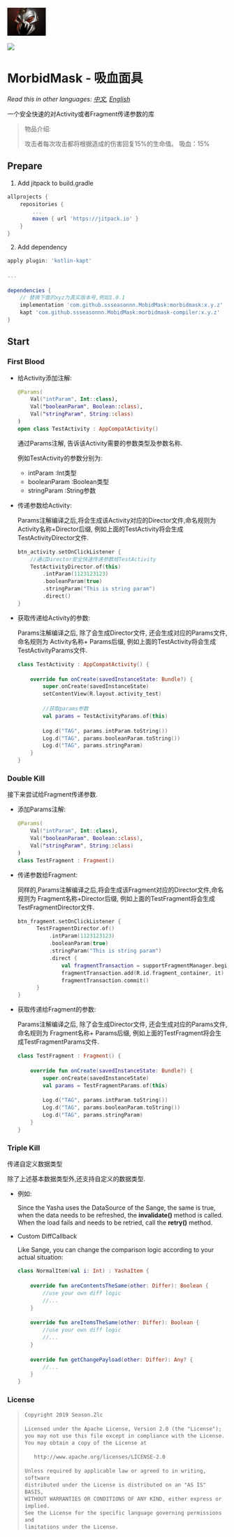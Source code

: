 ![](MorbidMask.png)

[![](https://jitpack.io/v/ssseasonnn/MobidMask.svg)](https://jitpack.io/#ssseasonnn/MobidMask)

# MorbidMask - 吸血面具

*Read this in other languages: [中文](README.zh.md), [English](README.md)*

一个安全快速的对Activity或者Fragment传递参数的库

> 物品介绍:
>
> 攻击者每次攻击都将根据造成的伤害回复15%的生命值。
>  吸血：15%
>
>

## Prepare

1. Add jitpack to build.gradle
```gradle
allprojects {
    repositories {
        ...
        maven { url 'https://jitpack.io' }
    }
}
```

2. Add dependency

```gradle
apply plugin: 'kotlin-kapt'

...

dependencies {
    // 替换下面的xyz为真实版本号,例如1.0.1
	implementation 'com.github.ssseasonnn.MobidMask:morbidmask:x.y.z'
    kapt 'com.github.ssseasonnn.MobidMask:morbidmask-compiler:x.y.z'
}
```

## Start


### First Blood

- 给Activity添加注解:

    ```kotlin
    @Params(
        Val("intParam", Int::class),
        Val("booleanParam", Boolean::class),
        Val("stringParam", String::class)
    )
    open class TestActivity : AppCompatActivity() 
    ```  
    
    通过Params注解, 告诉该Activity需要的参数类型及参数名称.
    
    例如TestActivity的参数分别为:
    - intParam :Int类型 
    - booleanParam :Boolean类型 
    - stringParam :String参数
    
- 传递参数给Activity:

    Params注解编译之后,将会生成该Activity对应的Director文件,命名规则为 Activity名称+Director后缀,
    例如上面的TestActivity将会生成TestActivityDirector文件.
    
    ```kotlin
    btn_activity.setOnClickListener {
        //通过Director安全快速传递参数给TestActivity
        TestActivityDirector.of(this)
            .intParam(1123123123)
            .booleanParam(true)
            .stringParam("This is string param")
            .direct()
    }
    ```
    
- 获取传递给Activity的参数:

    Params注解编译之后, 除了会生成Director文件, 还会生成对应的Params文件, 命名规则为 Activity名称+ Params后缀,
    例如上面的TestActivity将会生成TestActivityParams文件. 
    
    ```kotlin
    class TestActivity : AppCompatActivity() {
    
        override fun onCreate(savedInstanceState: Bundle?) {
            super.onCreate(savedInstanceState)
            setContentView(R.layout.activity_test)
    
            //获取params参数
            val params = TestActivityParams.of(this)
          
            Log.d("TAG", params.intParam.toString())
            Log.d("TAG", params.booleanParam.toString())
            Log.d("TAG", params.stringParam)
        }
    }
    ```
    
### Double Kill 

接下来尝试给Fragment传递参数.

- 添加Params注解:

    ```kotlin
    @Params(
        Val("intParam", Int::class),
        Val("booleanParam", Boolean::class),
        Val("stringParam", String::class)
    )
    class TestFragment : Fragment()
    ```
    
- 传递参数给Fragment:

    同样的,Params注解编译之后,将会生成该Fragment对应的Director文件,命名规则为 Fragment名称+Director后缀,
    例如上面的TestFragment将会生成TestFragmentDirector文件.
    
    ```kotlin
    btn_fragment.setOnClickListener {
          TestFragmentDirector.of()
              .intParam(1123123123)
              .booleanParam(true)
              .stringParam("This is string param")
              .direct {
                  val fragmentTransaction = supportFragmentManager.beginTransaction()
                  fragmentTransaction.add(R.id.fragment_container, it)
                  fragmentTransaction.commit()
          }
    }
    ```
    
- 获取传递给Fragment的参数:

    Params注解编译之后, 除了会生成Director文件, 还会生成对应的Params文件, 命名规则为 Fragment名称+ Params后缀,
    例如上面的TestFragment将会生成TestFragmentParams文件. 
    
    ```kotlin
    class TestFragment : Fragment() {
  
        override fun onCreate(savedInstanceState: Bundle?) {
            super.onCreate(savedInstanceState)
            val params = TestFragmentParams.of(this)
          
            Log.d("TAG", params.intParam.toString())
            Log.d("TAG", params.booleanParam.toString())
            Log.d("TAG", params.stringParam)
        }
    }
    ```

### Triple Kill

传递自定义数据类型

除了上述基本数据类型外,还支持自定义的数据类型. 

- 例如:

    Since the Yasha uses the DataSource of the Sange, the same is true, when the data needs to be refreshed, 
    the **invalidate()** method is called.
    When the load fails and needs to be retried, call the **retry()** method.

- Custom DiffCallback

    Like Sange, you can change the comparison logic according to your actual situation:

    ```kotlin
    class NormalItem(val i: Int) : YashaItem {

        override fun areContentsTheSame(other: Differ): Boolean {
            //use your own diff logic
            //...
        }

        override fun areItemsTheSame(other: Differ): Boolean {
            //use your own diff logic
            //...
        }

        override fun getChangePayload(other: Differ): Any? {
            //...
        }
    }
    ```


### License

> ```
> Copyright 2019 Season.Zlc
>
> Licensed under the Apache License, Version 2.0 (the "License");
> you may not use this file except in compliance with the License.
> You may obtain a copy of the License at
>
>    http://www.apache.org/licenses/LICENSE-2.0
>
> Unless required by applicable law or agreed to in writing, software
> distributed under the License is distributed on an "AS IS" BASIS,
> WITHOUT WARRANTIES OR CONDITIONS OF ANY KIND, either express or implied.
> See the License for the specific language governing permissions and
> limitations under the License.
> ```
